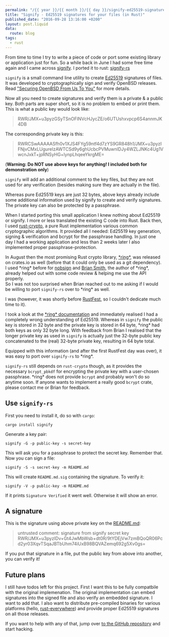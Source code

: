 ```yaml
---
permalink: "/{{ year }}/{{ month }}/{{ day }}/signify-ed25519-signatures-for-your-files"
title: "Signify - Ed25519 signatures for your files (in Rust)"
published_date: "2016-09-28 13:16:00 +0200"
layout: post.liquid
data:
  route: blog
tags:
  - rust
---
```

From time to time I try to write a piece of code or port some existing library or application just for fun.
So a while back in June I had some free time again and I came across [signify][].
I ported it to rust: [signify-rs][]

`signify` is a small command line utility to create [Ed25519][] signatures of files.
It was developed to cryptographically sign and verify OpenBSD releases. Read ["Securing OpenBSD From Us To You"][openbsd] for more details.

Now all you need to create signatures and verify them is a private & a public key.
Both parts are super short, so it is no problem to embed or print them.
This is what a public key would look like:

> RWR/JMX+u3pyzGSyTSnOFINVcHJycZE/o6UTUshxvpcp6S4annmJK4DB

The corresponding private key is this:

> RWRCSwAAAAASfh0v1XJS4FYg59ntf4d7zYS9GR848h1/JMX+u3pyzIFNjvCMxLUgurelzAWTCSd9y6ghUcbcPVMuwnlDJy4WZLJNKc4Ug1VwcnJxkT+jpRNSyHG+lynpLhqeeYkrgME=

(**Warning: Do NOT use above keys for anything! I included both for demonstration only**)

`signify` will add an additional comment to the key files, but they are not used for any verification (besides making sure they are actually in the file).

Whereas pure Ed25519 keys are just 32 bytes, above keys already include some additional information used by signify to create and verify signatures. The private key can also be protected by a passphrase.

When I started porting this small application I knew nothing about Ed25519 or signify.
I more or less translated the existing C code into Rust.
Back then, I used [rust-crypto][], a pure Rust implementation various common cryptographic algorithms.
It provided all I needed: Ed25519 key generation, signing & verification and bcrypt for the passphrase handling.
In just one day I had a working application and less than 2 weeks later I also implemented proper passphrase-protection.

In August then the most promising Rust crypto library, [\*ring\*][ring], was released on crates.io as well (before that it could only be used as a git dependency).
I used \*ring\* before for [nobsign][] and [Brian Smith][brian], the author of \*ring\*, already helped out with some code review & helping me use the API properly.  
So I was not too surprised when Brian reached out to me asking if I would be willing to port `signify-rs` over to \*ring\* as well.

I was (however, it was shortly before [RustFest][], so I couldn't dedicate much time to it).

I took a look at the [\*ring\* documentation][ringdocu] and immediately realised I had a completely wrong understanding of Ed25519.
Whereas in `signify` the public key is stored in 32 byte and the private key is stored in 64 byte,
\*ring\* had both keys as only 32 byte long.
With feedback from Brian I realised that the longer private key as used in `signify`
is actually just the 32-byte public key concatenated to the (real) 32-byte private key, resulting in 64 byte total.

Equipped with this information (and after the first RustFest day was over), it was easy to port over `signify-rs` to \*ring\*.

`signify-rs` still depends on `rust-crypto` though, as it provides the necessary `bcrypt_pbkdf` for encrypting the private key with a user-chosen passphrase. \*ring\* does not provide `bcrypt` and probably won't do so anytime soon.
If anyone wants to implement a really good `bcrypt` crate, please contact me or Brian for feedback.

## Use `signify-rs`

First you need to install it, do so with `cargo`:

~~~
cargo install signify
~~~

Generate a key pair:

~~~
signify -G -p public-key -s secret-key
~~~

This will ask you for a passphrase to protect the secret key. Remember that.
Now you can sign a file:

~~~
signify -S -s secret-key -m README.md
~~~

This will create `README.md.sig` containing the signature.
To verify it:

~~~
signify -V -p public-key -m README.md
~~~

If it prints `Signature Verified` it went well. Otherwise it will show an error.

## A signature

This is the signature using above private key on the [README.md](https://github.com/badboy/signify-rs/blob/177717053fb155d554cb1f697310bda1143edba4/README.md):

> untrusted comment: signature from signify secret key  
> RWR/JMX+u3pyzIDv+Gt4JwMbWsb+dt0R/9tYDEjVw7zmBQoQR06Pcd2yr03XqvTSqaJBTbUhm74iUxB98BQVAZemq692g5Xv0gs=

If you put that signature in a file, put the public key from above into another, you can verify it!

## Future plans

I still have todos left for this project.
First I want this to be fully compatbile with the original implemenation.
The original implementation can embed signatures into the signed file and also verify an embedded signature. I want to add that.
I also want to distribute pre-compiled binaries for various platforms (hello, [rust-everywhere][])
and provide proper Ed25519 signatures on all those releases.

If you want to help with any of that, jump over [to the GitHub repository][gh] and start hacking.

[signify]: https://github.com/aperezdc/signify
[signify-rs]: https://github.com/badboy/signify-rs
[ed25519]: https://ed25519.cr.yp.to/
[openbsd]: https://www.openbsd.org/papers/bsdcan-signify.html
[rust-crypto]: https://crates.io/crates/rust-crypto
[ring]: https://crates.io/crates/ring
[brian]: https://twitter.com/BRIAN_____
[nobsign]: https://github.com/badboy/nobsign
[rustfest]: http://www.rustfest.eu/
[ringdocu]: https://briansmith.org/rustdoc/ring/
[rust-everywhere]: https://github.com/japaric/rust-everywhere
[gh]: https://github.com/badboy/signify-rs
